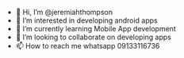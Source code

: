 - 👋 Hi, I’m @jeremiahthompson
- 👀 I’m interested in developing android apps
- 🌱 I’m currently learning Mobile App development 
- 💞️ I’m looking to collaborate on developing apps
- 📫 How to reach me whatsapp 09133116736

<!---
jeremiahthompson/jeremiahthompson is a ✨ special ✨ repository because its `README.md` (this file) appears on your GitHub profile.
You can click the Preview link to take a look at your changes.
--->
